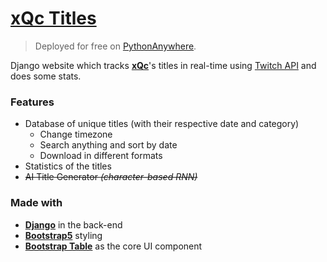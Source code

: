 # [xQc Titles](https://terraa.eu.pythonanywhere.com/)
> Deployed for free on [PythonAnywhere](https://www.pythonanywhere.com/).

Django website which tracks [**xQc**](https://www.twitch.tv/xqc)'s titles in real-time using [Twitch API](https://dev.twitch.tv/docs/api/) and does some stats.

### Features
- Database of unique titles (with their respective date and category)
  - Change timezone
  - Search anything and sort by date
  - Download in different formats
- Statistics of the titles
- ~~AI Title Generator *(character-based RNN)*~~
 
### Made with
- [**Django**](https://www.djangoproject.com/) in the back-end
- [**Bootstrap5**](https://getbootstrap.com/) styling
- [**Bootstrap Table**](https://bootstrap-table.com/) as the core UI component
